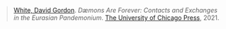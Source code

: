 > [White, David Gordon](white-d.md). *Dæmons Are Forever: Contacts and Exchanges in the Eurasian Pandemonium*. [The University of Chicago Press](university-of-chicago-press.md), 2021.